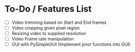 # To-Do / Features List

- [ ] Video trimming based on Start and End frames
- [ ] Video cropping given pixel region
- [ ] Resizing video to supplied resolution
- [ ] Video Frame rate manipulation
- [ ] GUI with PySimpleGUI (Implement prior functions into GUI)